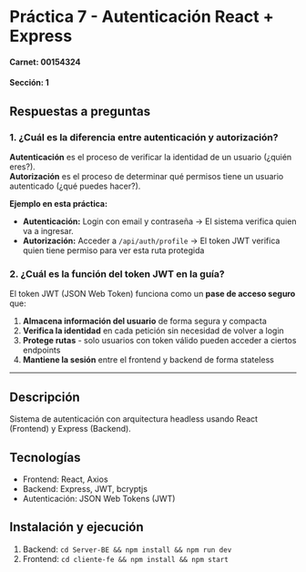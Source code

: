 # Práctica 7 - Autenticación React + Express
#### Carnet: 00154324
#### Sección: 1


## Respuestas a preguntas

### 1. ¿Cuál es la diferencia entre autenticación y autorización?

**Autenticación** es el proceso de verificar la identidad de un usuario (¿quién eres?).  
**Autorización** es el proceso de determinar qué permisos tiene un usuario autenticado (¿qué puedes hacer?).

**Ejemplo en esta práctica:**
- **Autenticación:** Login con email y contraseña → El sistema verifica quien va a ingresar.
- **Autorización:** Acceder a `/api/auth/profile` → El token JWT verifica quien tiene permiso para ver esta ruta protegida

### 2. ¿Cuál es la función del token JWT en la guía?

El token JWT (JSON Web Token) funciona como un **pase de acceso seguro** que:

1. **Almacena información del usuario** de forma segura y compacta
2. **Verifica la identidad** en cada petición sin necesidad de volver a login
3. **Protege rutas** - solo usuarios con token válido pueden acceder a ciertos endpoints
4. **Mantiene la sesión** entre el frontend y backend de forma stateless

-----------------------------------------------------------------------------------------------
## Descripción
Sistema de autenticación con arquitectura headless usando React (Frontend) y Express (Backend).

## Tecnologías
- Frontend: React, Axios
- Backend: Express, JWT, bcryptjs
- Autenticación: JSON Web Tokens (JWT)

## Instalación y ejecución
1. Backend: `cd Server-BE && npm install && npm run dev`
2. Frontend: `cd cliente-fe && npm install && npm start`


